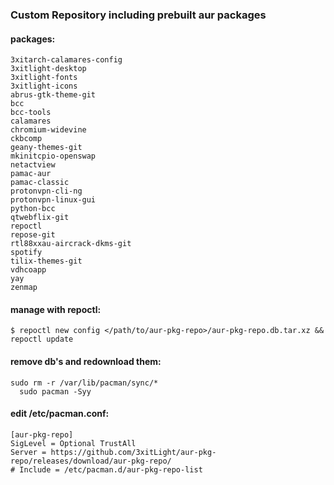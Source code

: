 ### Custom Repository including prebuilt aur packages

#### packages:
```
3xitarch-calamares-config
3xitlight-desktop
3xitlight-fonts
3xitlight-icons
abrus-gtk-theme-git
bcc
bcc-tools
calamares
chromium-widevine
ckbcomp
geany-themes-git
mkinitcpio-openswap
netactview
pamac-aur
pamac-classic
protonvpn-cli-ng
protonvpn-linux-gui
python-bcc
qtwebflix-git
repoctl
repose-git
rtl88xxau-aircrack-dkms-git
spotify
tilix-themes-git
vdhcoapp
yay
zenmap

```

#### manage with repoctl:

`
$ repoctl new config </path/to/aur-pkg-repo>/aur-pkg-repo.db.tar.xz && repoctl update
`  

#### remove db's and redownload them:
`
sudo rm -r /var/lib/pacman/sync/* 
`  
`  
sudo pacman -Syy  
`   

#### edit /etc/pacman.conf:

```
[aur-pkg-repo]
SigLevel = Optional TrustAll 
Server = https://github.com/3xitLight/aur-pkg-repo/releases/download/aur-pkg-repo/
# Include = /etc/pacman.d/aur-pkg-repo-list
```
